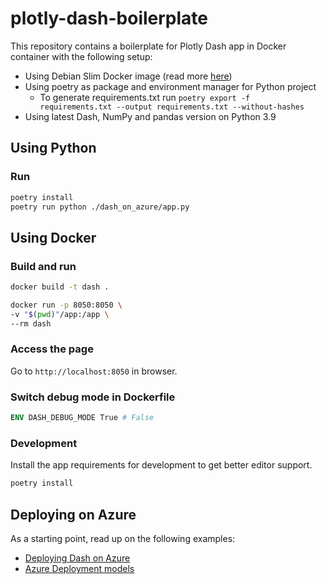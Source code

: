 # plotly-dash-boilerplate

This repository contains a boilerplate for Plotly Dash app in Docker container with the following setup:

- Using Debian Slim Docker image (read more [here](https://pythonspeed.com/articles/base-image-python-docker-images/))
- Using poetry as package and environment manager for Python project
  - To generate requirements.txt run `poetry export -f requirements.txt --output requirements.txt --without-hashes`
- Using latest Dash, NumPy and pandas version on Python 3.9



## Using Python

### Run
```sh
poetry install
poetry run python ./dash_on_azure/app.py
```

## Using Docker

### Build and run

```sh
docker build -t dash .

docker run -p 8050:8050 \
-v "$(pwd)"/app:/app \
--rm dash
```

### Access the page

Go to `http://localhost:8050` in browser.

### Switch debug mode in Dockerfile

```dockerfile
ENV DASH_DEBUG_MODE True # False
```

### Development

Install the app requirements for development to get better editor support.

```sh
poetry install
```

## Deploying on Azure

As a starting point, read up on the following examples:

- [Deploying Dash on Azure](https://www.phillipsj.net/posts/deploying-dash-to-azure-app-service)
- [Azure Deployment models](https://stackify.com/azure-deployment-models/)